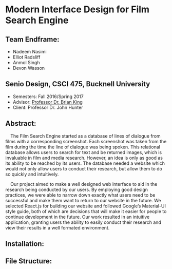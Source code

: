 Modern Interface Design for Film Search Engine
==============================================

Team Endframe:  
--------------
* Nadeem Nasimi  
* Elliot Radsliff  
* Anmol Singh  
* Devon Wasson  



Senio Design, CSCI 475, Bucknell University  
-------------------------------------------
* Semesters: Fall 2016/Spring 2017  
* Advisor: <a href="http://www.eg.bucknell.edu/~brk009/">Professor Dr. Brian King</a>  
* Client: Professor Dr. John Hunter  

Abstract:
---------
&nbsp;&nbsp;&nbsp;&nbsp;The Film Search Engine started as a database of lines of dialogue from films with a corresponding screenshot. Each screenshot was taken from the film during the time the line of dialogue was being spoken. This relational database allows users to search for text and be returned images, which is invaluable in film and media research. However, an idea is only as good as its ability to be reached by its users. The database needed a website which would not only allow users to conduct their research, but allow them to do so quickly and intuitively. 

&nbsp;&nbsp;&nbsp;&nbsp;Our project aimed to make a well designed web interface to aid in the research being conducted by our users. By employing good design practices, we were able to narrow down exactly what users need to be successful and make them want to return to our website in the future. We selected React.js for building our website and followed Google’s Material-UI style guide, both of which are decisions that will make it easier for people to continue development in the future. Our work resulted in an intuitive application, granting users the ability to easily conduct their research and view their results in a well formated environment. 

Installation:
-------------

File Structure:
---------------
